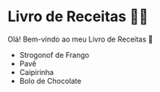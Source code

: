 # Livro de Receitas :man_cook:



Olá! Bem-vindo ao meu Livro de Receitas :wave:

- Strogonof de Frango
- Pavê
- Caipirinha
- Bolo de Chocolate
